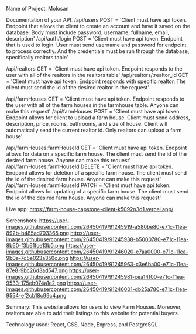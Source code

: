 Name of Project: Molosan

Documentation of your API:
/api/users POST = 'Client must have api token. Endpoint that allows the client to create an account and have it saved on the database. Body must include password, username, fullname, email, description'
/api/auth/login POST = 'Client must have api token. Endpoint that is used to login. User must send username and password for endpoint to process correctly. And the credentials must be run through the database, specifically realtors table'

/api/realtors GET = 'Client must have api token. Endpoint responds to the user with all of the realtors in the realtors table'
/api/realtors/:realtor_id GET = 'Client must have api token. Endpoint responds with specific realtor. The client must send the id of the desired realtor in the request'

/api/farmHouses GET = 'Client must have api token. Endpoint responds to the user with all of the farm houses in the farmhouse table. Anyone can make this request'
/api/farmHouses POST = 'Client must have api token. Endpoint allows for client to upload a farm house. Client must send address, description, price, rooms, bathrooms, and size of house. Client will automatically send the current realtor id. Only realtors can upload a farm house'

/api/farmHouses:farmHouseId GET = 'Client must have api token. Endpoint allows for data on a specific farm house. The client must send the id of the desired farm house. Anyone can make this request'
/api/farmHouses:farmHouseId DELETE = 'Client must have api token. Endpoint allows for deletion of a specific farm house. The client must send the id of the desired farm house. Anyone can make this request'
/api/farmHouses:farmHouseId PATCH = 'Client must have api token. Endpoint allows for updating of a specific farm house. The client must send the id of the desired farm house. Anyone can make this request'

Live app: https://farm-house-capstone-client-k5092n3d1.vercel.app/

Screenshots: 
https://user-images.githubusercontent.com/26450419/91245919-a580be80-e71c-11ea-892b-b485ad703365.png
https://user-images.githubusercontent.com/26450419/91245938-b5000780-e71c-11ea-8b60-f3b61fce13b0.png
https://user-images.githubusercontent.com/26450419/91246020-e7aa0000-e71c-11ea-9b0e-7d5e023a350c.png
https://user-images.githubusercontent.com/26450419/91245963-c3e6ba00-e71c-11ea-87e8-9bc26d3ad547.png
https://user-images.githubusercontent.com/26450419/91245981-cea14f00-e71c-11ea-9533-175eb074a1e2.png
https://user-images.githubusercontent.com/26450419/91246001-db25a780-e71c-11ea-9554-ef2cb18c99c4.png

Summary: 
This website allows for users to view Farm Houses. Moreover, realtors are able to add their listings to this website for potential buyers.

Technology used: 
React, CSS, Node, Express, and PostgreSQL
